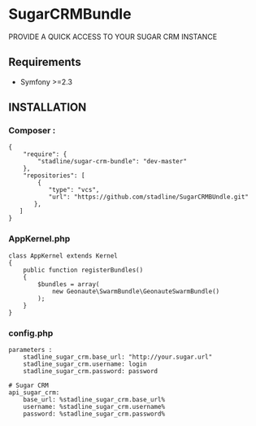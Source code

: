 # SugarCRMBundle

PROVIDE A QUICK ACCESS TO YOUR SUGAR CRM INSTANCE

## Requirements

* Symfony >=2.3

## INSTALLATION
### Composer :

    {
        "require": {
            "stadline/sugar-crm-bundle": "dev-master"
        },
        "repositories": [
            {
               "type": "vcs",
               "url": "https://github.com/stadline/SugarCRMBUndle.git"
           },
       ]
    }

### AppKernel.php

    class AppKernel extends Kernel
    {
        public function registerBundles()
        {
            $bundles = array(
                new Geonaute\SwarmBundle\GeonauteSwarmBundle()
            );
        }
    }

### config.php

    parameters :
        stadline_sugar_crm.base_url: "http://your.sugar.url"
        stadline_sugar_crm.username: login
        stadline_sugar_crm.password: password

    # Sugar CRM
    api_sugar_crm:
        base_url: %stadline_sugar_crm.base_url%
        username: %stadline_sugar_crm.username%
        password: %stadline_sugar_crm.password%
